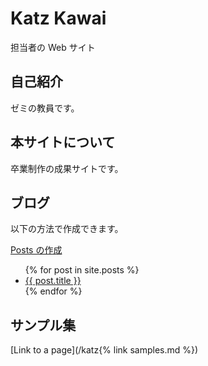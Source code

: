 # Katz Kawai

担当者の Web サイト

## 自己紹介

ゼミの教員です。

## 本サイトについて

卒業制作の成果サイトです。

## ブログ

以下の方法で作成できます。

[Posts の作成](http://jekyllrb-ja.github.io/docs/posts/)

<ul>
  {% for post in site.posts %}
    <li>
      <a href="/katz{{ post.url }}">{{ post.title }}</a>
    </li>
  {% endfor %}
</ul>

## サンプル集

[Link to a page](/katz{% link samples.md %})
